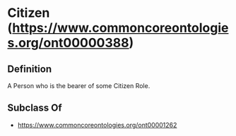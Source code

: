 # Citizen (https://www.commoncoreontologies.org/ont00000388)

## Definition
A Person who is the bearer of some Citizen Role.

## Subclass Of
- https://www.commoncoreontologies.org/ont00001262

